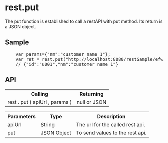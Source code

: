 <H1>rest.put</H1>

The put function is established to call a restAPI with put method.
Its return is a JSON object.
<h2>Sample</h2>
<pre>
	var params={"nm":"customer name 1"};
	var ret = rest.put("http://localhost:8080/restSample/efwRestAPI/customer/u001",params);
	// {"id":"u001","nm":"customer name 1"}
</pre>

<h2>API</h2>

<table>
<tr><th>Calling</th><th>Returning</th></tr>
<tr><td>rest . put ( apiUrl , params )</td><td>null or JSON</td></tr>
</table>

<table>
<tr><th>Parameters</th><th>Type</th><th>Description</th></tr>
<tr><td>apiUrl</td><td>String</td><td>The url for the called rest api.</td></tr>
<tr><td>put</td><td>JSON Object</td><td>To send values to the rest api.</td></tr>
</table>

